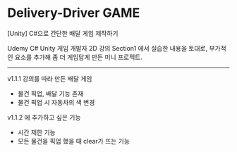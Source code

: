 # Delivery-Driver GAME
[Unity] C#으로 간단한 배달 게임 제작하기

Udemy C# Unity 게임 개발자 2D 강의 Section1 에서 실습한 내용을 토대로, 부가적인 요소를 추가해 좀 더 게임답게 만든 미니 프로젝트.

------
v1.1.1
강의를 따라 만든 배달 게임
- 물건 픽업, 배달 기능 존재
- 물건 픽업 시 자동차의 색 변경

v1.1.2 에 추가하고 싶은 기능
- 시간 제한 기능
- 모든 물건을 픽업 했을 때 clear가 뜨는 기능
